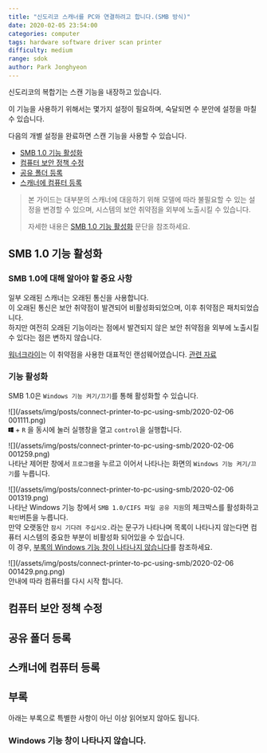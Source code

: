 ```yaml
---
title: "신도리코 스캐너를 PC와 연결하려고 합니다.(SMB 방식)"
date: 2020-02-05 23:54:00
categories: computer
tags: hardware software driver scan printer
difficulty: medium
range: sdok
author: Park Jonghyeon
---
```


신도리코의 복합기는 스캔 기능을 내장하고 있습니다.

이 기능을 사용하기 위해서는 몇가지 설정이 필요하며, 숙달되면 수 분안에 설정을 마칠 수 있습니다.  

다음의 개별 설정을 완료하면 스캔 기능을 사용할 수 있습니다.  
* [SMB 1.0 기능 활성화](#SMB-10-기능-활성화)
* [컴퓨터 보안 정책 수정](#컴퓨터-보안-정책-수정)
* [공유 폴더 등록](#공유-폴더-등록)
* [스캐너에 컴퓨터 등록](#스캐너에-컴퓨터-등록)

> 본 가이드는 대부분의 스캐너에 대응하기 위해 모델에 따라 불필요할 수 있는 설정을 변경할 수 있으며, 시스템의 보안 취약점을 외부에 노출시킬 수 있습니다.  
>  
> 자세한 내용은 [SMB 1.0 기능 활성화](#SMB-10-기능-활성화) 문단을 참조하세요.

## SMB 1.0 기능 활성화
### SMB 1.0에 대해 알아야 할 중요 사항
일부 오래된 스캐너는 오래된 통신을 사용합니다.  
이 오래된 통신은 보안 취약점이 발견되어 비활성화되었으며, 이후 취약점은 패치되었습니다.  
하지만 여전히 오래된 기능이라는 점에서 발견되지 않은 보안 취약점을 외부에 노출시킬 수 있다는 점은 변하지 않습니다.  

[워너크라이](https://namu.wiki/w/%EC%9B%8C%EB%84%88%ED%81%AC%EB%9D%BC%EC%9D%B4)는 이 취약점을 사용한 대표적인 랜섬웨어였습니다. [관련 자료](https://asec.ahnlab.com/1212)

### 기능 활성화
SMB 1.0은 `Windows 기능 켜기/끄기`를 통해 활성화할 수 있습니다.

![](/assets/img/posts/connect-printer-to-pc-using-smb/2020-02-06 001111.png)  
<img src="/assets/img/commons/windows.svg" width="10px" height="10px"> + `R` 을 동시에 눌러 실행창을 열고 `control`을 실행합니다.  

![](/assets/img/posts/connect-printer-to-pc-using-smb/2020-02-06 001259.png)  
나타난 제어판 창에서 `프로그램`을 누르고 이어서 나타나는 화면의 `Windows 기능 켜기/끄기`를 누릅니다.  

![](/assets/img/posts/connect-printer-to-pc-using-smb/2020-02-06 001319.png)  
나타난 Windows 기능 창에서 `SMB 1.0/CIFS 파일 공유 지원`의 체크박스를 활성화하고 `확인`버튼을 누릅니다.  
만약 오랫동안 `잠시 기다려 주십시오.`라는 문구가 나타나며 목록이 나타나지 않는다면 컴퓨터 시스템의 중요한 부분이 비활성화 되어있을 수 있습니다.  
이 경우, [부록의 Windows 기능 창이 나타나지 않습니다](#windows-기능-창이-나타나지-않습니다)를 참조하세요.

![](/assets/img/posts/connect-printer-to-pc-using-smb/2020-02-06 001429.png.png)  
안내에 따라 컴퓨터를 다시 시작 합니다.  

## 컴퓨터 보안 정책 수정
## 공유 폴더 등록
## 스캐너에 컴퓨터 등록
## 부록
아래는 부록으로 특별한 사항이 아닌 이상 읽어보지 않아도 됩니다.  
### Windows 기능 창이 나타나지 않습니다.
